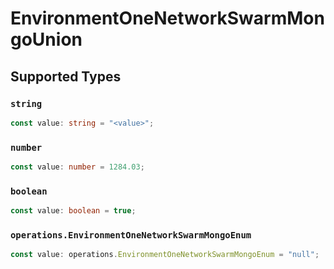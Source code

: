 # EnvironmentOneNetworkSwarmMongoUnion


## Supported Types

### `string`

```typescript
const value: string = "<value>";
```

### `number`

```typescript
const value: number = 1284.03;
```

### `boolean`

```typescript
const value: boolean = true;
```

### `operations.EnvironmentOneNetworkSwarmMongoEnum`

```typescript
const value: operations.EnvironmentOneNetworkSwarmMongoEnum = "null";
```

